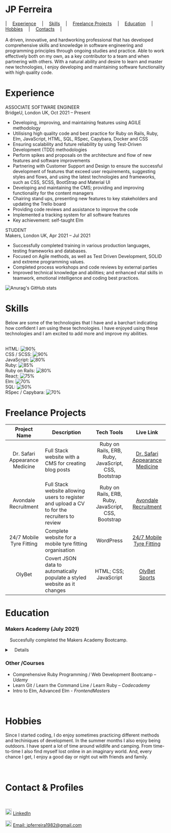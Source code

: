 JP Ferreira
======

|&emsp; [Experience](#exp) &emsp;|&emsp; [Skills](#ski) &emsp;|&emsp; [Freelance Projects](#proj) &emsp;|&emsp; [Education](#edu) &emsp;|&emsp; [Hobbies](#hob) &emsp;|&emsp; [Contacts](#cont_prof) &emsp;|
<br>
<br>
A driven, innovative, and hardworking professional that has developed comprehensive skills and knowledge in software engineering and programming principles through ongoing studies and practice. Able to work effectively both on my own, as a key contributor to a team and when partnering with others. With a natural ability and desire to learn and master new technologies, I enjoy developing and maintaining software functionality with high quality code.

# Experience<a name="exp"></a>

ASSOCIATE SOFTWARE ENGINEER<br>
BridgeU, London UK,				     Oct 2021 – Present
* Developing, improving, and maintaining features using AGILE methodology
* Utilisisng high quality code and best practice for Ruby on Rails, Ruby, Elm, JavaScript, HTML, SQL, RSpec, Capybara, Docker and CSS
* Ensuring scalability and future reliability by using Test-Driven Development (TDD) methodologies
* Perform spikes and proposals on the architecture and flow of new features and software improvements
* Partnering with Customer Support and Design to ensure the successful development of features that exceed user requirements, suggesting styles and flows, and using the latest technologies and frameworks, such as CSS, SCSS, BootStrap and Material UI
* Developing and maintaining the CMS; providing and improving functionality for the content managers
* Chairing stand ups, presenting new features to key stakeholders and updating the Trello board
* Providing code reviews and assistance to improve the code
* Implemented a tracking system for all software features
* Key achievement: self-taught Elm 

STUDENT<br>
Makers, London UK,				  Apr 2021 – Jul 2021
* Successfully completed training in various production languages, testing frameworks and databases.
* Focused on Agile methods, as well as Test Driven Development, SOLID and extreme programming values.
* Completed process workshops and code reviews by external parties
* Improved technical knowledge and abilities; and enhanced vital skills in teamwork, emotional intelligence and coding best practices.

![Anurag's GitHub stats](https://github-readme-stats.vercel.app/api?username=GoWebMe2020&show_icons=true&theme=radical&count_private=true)

# Skills<a name="ski"></a>

Below are some of the technologies that I have and a barchart indicating how confident I am using these technologies. I have enjoyed using these technologies and I am excited to add more and improve my abilities. 
<br>
<br>

HTML:
![90%](https://progress-bar.dev/90/?width=1000)<br>
CSS / SCSS:
![90%](https://progress-bar.dev/90/?width=1000)<br>
JavaScript:
![80%](https://progress-bar.dev/80/?width=1000)<br>
Ruby:
![85%](https://progress-bar.dev/85/?width=1000)<br>
Ruby on Rails:
![80%](https://progress-bar.dev/70/?width=1000)<br>
React:
![75%](https://progress-bar.dev/75/?width=1000)<br>
Elm:
![70%](https://progress-bar.dev/70/?width=1000)<br>
SQL:
![50%](https://progress-bar.dev/50/?width=1000)<br>
RSpec / Capybara:
![70%](https://progress-bar.dev/70/?width=1000)<br>

# Freelance Projects<a name="proj"></a>

|        Project Name       |               Description                      |          Tech Tools          |                      Live Link                                  |
|:-------------------------:|------------------------------------------------|:----------------------------:|:---------------------------------------------------------------:|
|Dr. Safari Appearance Medicine         | Full Stack website with a CMS for creating blog posts        | Ruby on Rails, ERB, Ruby, JavaScript, CSS, Bootstrap        | [Dr. Safari Appearance Medicine](https://www.drsafari.co.nz/)      |
|Avondale Recruitment               | Full Stack website allowing users to register and upload a CV to for the recruiters to review    | Ruby on Rails, ERB, Ruby, JavaScript, CSS, Bootstrap        | [Avondale Recruitment](https://www.avondalerecruitment.com/)|
|24/7 Mobile Tyre Fitting   | Complete website for a mobile tyre fitting organisation | WordPress | [24/7 Mobile Tyre Fitting](https://emergency24mobiletyrefitting.co.uk/)   |
|OlyBet                     | Covert JSON data to automatically populate a styled website as it changes| HTML; CSS; JavaScript | [OlyBet Sports](https://www.olybet.eu/sports)|

# Education<a name="edu"></a>

### **Makers Academy** (July 2021)

&emsp;Succesfully completed the Makers Academy Bootcamp.
<details closed>
  <summary>&emsp;Details</summary>
  <ul>
    <li>Successfully completed training in many production languages, testing frameworks and databases including Ruby,
  Ruby on Rails, Javascript, RSpec, Capybara, Jasmine, Git, Command Line, PostgreSQL and Mongo DB</li>
    <li>Focused on working in an Agile manner, as well as Test Driven Development, SOLID and extreme programming values</li>
    <li>Completed process workshops and code reviews by external parties. These confirmed clear, easy to read code and a
  methodical approach to problem solving</li>
    <li>Improved technical knowledge and abilities; and enhanced vital skills in teamwork, emotional intelligence and coding
  best practice</li>
    <li>Invited to design and present workshops to cohort members on CSS</li>
    <li>Selected as a mentor for new Makers students</li>
  </ul>
</details>

### **Other /Courses**

*	Comprehensive Ruby Programming / Web Development Bootcamp – <em>Udemy</em>
*	Learn Git / Learn the Command Line / Learn Ruby – <em>Codecademy</em>
*	Intro to Elm, Advanced Elm - <em>FrontendMasters</em>

<br>

# Hobbies<a name="hob"></a>
Since I started coding, I do enjoy sometimes practicing different methods and techiniques of development. In the summer months I also enjoy being outdoors. I have spent a lot of time around wildlife and camping. From time-to-time I also find myself lost online in an imaginary world. And, every chance I get, I enjoy a good day or night out with friends and family.

<br>

# Contact & Profiles<a name="cont_prof"></a>
<br>

<img src="https://cdn4.iconfinder.com/data/icons/social-messaging-ui-color-shapes-2-free/128/social-linkedin-circle-512.png" width="20" height="20"/> [LinkedIn](https://www.linkedin.com/in/jpferreira1982/) &emsp; &emsp;

<img src="https://cdn4.iconfinder.com/data/icons/miu-black-social-2/60/mail-512.png" width="20" height="20"/> [Email: jpferreira1982@gmail.com](mailto:jpferreira1982@gmail.com)

